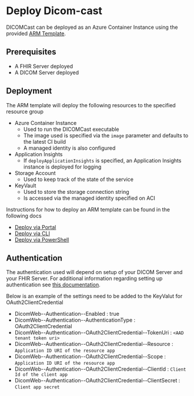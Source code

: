 # Deploy  Dicom-cast

DICOMCast can be deployed as an Azure Container Instance using the provided [ARM Template](/converter/dicom-cast/samples/templates/default-azuredeploy.json).

## Prerequisites

* A FHIR Server deployed 
* A DICOM Server deployed

## Deployment

The ARM template will deploy the following resources to the specified resource group

* Azure Container Instance
    * Used to run the DICOMCast executable
    * The image used is specified via the `image` parameter and defaults to the latest CI build
    * A managed identity is also configured
* Application Insights
    * If `deployApplicationInsights` is specified, an Application Insights instance is deployed for logging
* Storage Account
    * Used to keep track of the state of the service
* KeyVault
    * Used to store the storage connection string
    * Is accessed via the managed identity specified on ACI

Instructions for how to deploy an ARM template can be found in the following docs
* [Deploy via Portal](https://docs.microsoft.com/en-us/azure/azure-resource-manager/templates/deploy-portal)
* [Deploy via CLI](https://docs.microsoft.com/en-us/azure/azure-resource-manager/templates/deploy-cli)
* [Deploy via PowerShell](https://docs.microsoft.com/en-us/azure/azure-resource-manager/templates/deploy-powershell)

## Authentication

The authentication used will depend on setup of your DICOM Server and your FHIR Server. For additional information regarding setting up authentication see [this documentation](/converter/dicom-cast/docs/authentication.md).

Below is an example of the settings need to be added to the KeyValut for OAuth2ClientCredential

- DicomWeb--Authentication--Enabled : true
- DicomWeb--Authentication--AuthenticationType : OAuth2ClientCredential
- DicomWeb--Authentication--OAuth2ClientCredential--TokenUri : ```<AAD tenant token uri>```
- DicomWeb--Authentication--OAuth2ClientCredential--Resource : ```Application ID URI of the resource app```
- DicomWeb--Authentication--OAuth2ClientCredential--Scope : ```Application ID URI of the resource app```
- DicomWeb--Authentication--OAuth2ClientCredential--ClientId : ```Client Id of the client app```
- DicomWeb--Authentication--OAuth2ClientCredential--ClientSecret : ```Client app secret```



